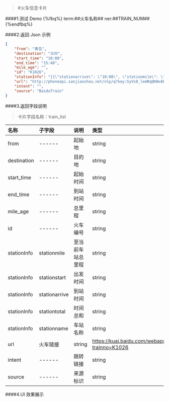 >#火车信息卡片


####1.测试 Demo
{%fbq%}
term:##火车名称##
ner:##TRAIN_NUM##
{%endfbq%}


####2.返回 Json 示例
```json
{
    "from": "青岛",
    "destination": "兰州",
    "start_time": "10:08",
    "end_time": "15:48",
    "mile_age": "",
    "id": "K1026",
    "stationInfo": "[{\"stationarrive\": \"10:08\", \"stationmile\": \"01\", \"stationname\": \"青岛\", \"stationstart\": \"10:08\", \"stationtotal\": \"----\"},{\"stationarrive\": \"11:13\", \"stationmile\": \"02\", \"stationname\": \"蓝村\", \"stationstart\": \"11:16\", \"stationtotal\": \"3min\"},{\"stationarrive\": \"11:32\", \"stationmile\": \"03\", \"stationname\": \"胶州\", \"stationstart\": \"11:35\", \"stationtotal\": \"3min\"},{\"stationarrive\": \"12:43\", \"stationmile\": \"05\", \"stationname\": \"潍坊\", \"stationstart\": \"12:47\", \"stationtotal\": \"4min\"},{\"stationarrive\": \"13:51\", \"stationmile\": \"07\", \"stationname\": \"淄博\", \"stationstart\": \"13:57\", \"stationtotal\": \"6min\"},{\"stationarrive\": \"15:22\", \"stationmile\": \"09\", \"stationname\": \"济南\", \"stationstart\": \"15:37\", \"stationtotal\": \"15min\"},{\"stationarrive\": \"16:29\", \"stationmile\": \"11\", \"stationname\": \"泰山\", \"stationstart\": \"16:42\", \"stationtotal\": \"13min\"},{\"stationarrive\": \"17:40\", \"stationmile\": \"12\", \"stationname\": \"兖州\", \"stationstart\": \"17:43\", \"stationtotal\": \"3min\"},{\"stationarrive\": \"18:21\", \"stationmile\": \"14\", \"stationname\": \"滕州\", \"stationstart\": \"18:25\", \"stationtotal\": \"4min\"},{\"stationarrive\": \"18:47\", \"stationmile\": \"15\", \"stationname\": \"枣庄西\", \"stationstart\": \"18:49\", \"stationtotal\": \"2min\"},{\"stationarrive\": \"19:52\", \"stationmile\": \"16\", \"stationname\": \"徐州\", \"stationstart\": \"20:10\", \"stationtotal\": \"18min\"},{\"stationarrive\": \"21:11\", \"stationmile\": \"17\", \"stationname\": \"砀山\", \"stationstart\": \"21:15\", \"stationtotal\": \"4min\"},{\"stationarrive\": \"23:23\", \"stationmile\": \"24\", \"stationname\": \"开封\", \"stationstart\": \"23:27\", \"stationtotal\": \"4min\"},{\"stationarrive\": \"00:15\", \"stationmile\": \"25\", \"stationname\": \"郑州\", \"stationstart\": \"00:27\", \"stationtotal\": \"12min\"},{\"stationarrive\": \"01:59\", \"stationmile\": \"26\", \"stationname\": \"洛阳\", \"stationstart\": \"02:05\", \"stationtotal\": \"6min\"},{\"stationarrive\": \"06:20\", \"stationmile\": \"28\", \"stationname\": \"渭南\", \"stationstart\": \"06:41\", \"stationtotal\": \"21min\"},{\"stationarrive\": \"07:37\", \"stationmile\": \"29\", \"stationname\": \"西安\", \"stationstart\": \"07:47\", \"stationtotal\": \"10min\"},{\"stationarrive\": \"09:42\", \"stationmile\": \"33\", \"stationname\": \"宝鸡\", \"stationstart\": \"09:48\", \"stationtotal\": \"6min\"},{\"stationarrive\": \"11:27\", \"stationmile\": \"34\", \"stationname\": \"天水\", \"stationstart\": \"11:32\", \"stationtotal\": \"5min\"},{\"stationarrive\": \"12:14\", \"stationmile\": \"35\", \"stationname\": \"甘谷\", \"stationstart\": \"12:26\", \"stationtotal\": \"12min\"},{\"stationarrive\": \"13:15\", \"stationmile\": \"37\", \"stationname\": \"陇西\", \"stationstart\": \"13:19\", \"stationtotal\": \"4min\"},{\"stationarrive\": \"14:15\", \"stationmile\": \"38\", \"stationname\": \"定西\", \"stationstart\": \"14:18\", \"stationtotal\": \"3min\"},{\"stationarrive\": \"15:48\", \"stationmile\": \"39\", \"stationname\": \"兰州\", \"stationstart\": \"15:48\", \"stationtotal\": \"----\"}]",
    "url": "http://phoneapi.sanjiaoshou.net/nlp/q?key:SyVs8_lemRqQKWvAERdWznZ_9YlxDiqMxAUvQLHHnZEkJs8NpIhyf9E_4eEjhvZGROrN-tEynA9MhzbSHug5byB_0-g0PrlMmsmO3RPAd4-3E_TMcxx_TLWBMKu0ymwzFt9ztxuhZJquC81L608kQ-aInig1xkXVvytA0LXSC6zH0G7jBN5qcg==",
    "intent": "",
    "source": "BaiduTrain"
}
```

####3.返回字段说明

>卡片字段名称：train_list

|名称|子字段|说明|类型|示例|
|:---|:---|:---|:---|:---|
|from|------|起始地|string|青岛|
|destination|------|目的地|string|兰州|
|start_time|------|起始时间|string|15:37|
|end_time|------|到站时间|string|15:48|
|mile_age|------|总里程|string||
|id|------|火车编号|string|K1026|
|stationInfo|stationmile|至当前车站总里程|string|61|
|stationInfo|stationstart|出发时间|string|11:26|
|stationInfo|stationarrive|到站时间|string|11:16|
|stationInfo|stationtotal|时间总和|string|00:45|
|stationInfo|stationname|车站名称|string|东莞东|
|url|火车链接|string|https://kuai.baidu.com/webapp/train/stationlist.html?trainno=K1026|
|intent|------|跳转链接|string||
|source|------|来源标识|string|BaiduTrain|

####4.UI 效果展示


